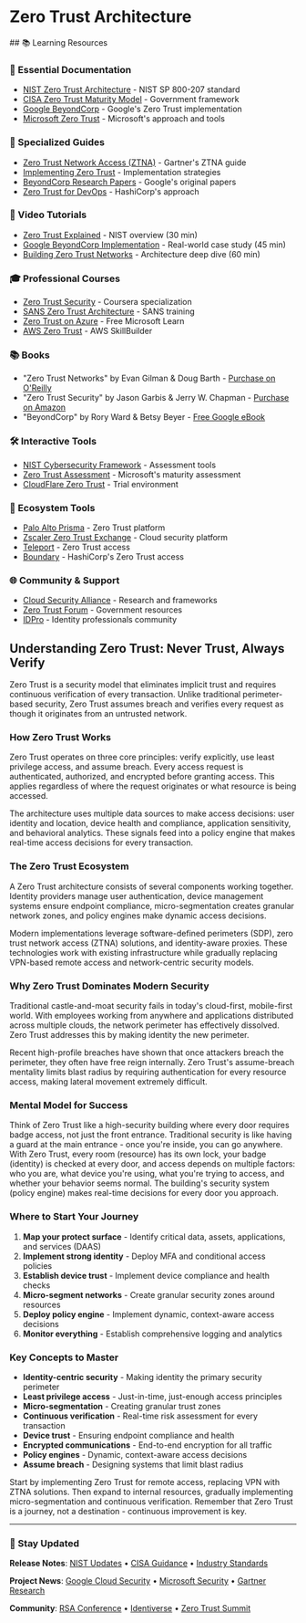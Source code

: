 # Zero Trust Architecture

<GitHubButtons />
## 📚 Learning Resources

### 📖 Essential Documentation
- [NIST Zero Trust Architecture](https://www.nist.gov/publications/zero-trust-architecture) - NIST SP 800-207 standard
- [CISA Zero Trust Maturity Model](https://www.cisa.gov/zero-trust-maturity-model) - Government framework
- [Google BeyondCorp](https://cloud.google.com/beyondcorp) - Google's Zero Trust implementation
- [Microsoft Zero Trust](https://www.microsoft.com/en-us/security/business/zero-trust) - Microsoft's approach and tools

### 📝 Specialized Guides
- [Zero Trust Network Access (ZTNA)](https://www.gartner.com/en/information-technology/glossary/zero-trust-network-access-ztna-) - Gartner's ZTNA guide
- [Implementing Zero Trust](https://www.paloaltonetworks.com/cyberpedia/what-is-a-zero-trust-architecture) - Implementation strategies
- [BeyondCorp Research Papers](https://research.google/pubs/?area=security-privacy-abuse&t=beyondcorp) - Google's original papers
- [Zero Trust for DevOps](https://www.hashicorp.com/solutions/zero-trust-security) - HashiCorp's approach

### 🎥 Video Tutorials
- [Zero Trust Explained](https://www.youtube.com/watch?v=eDVHe9F8RWc) - NIST overview (30 min)
- [Google BeyondCorp Implementation](https://www.youtube.com/watch?v=mG-138dp1r0) - Real-world case study (45 min)
- [Building Zero Trust Networks](https://www.youtube.com/watch?v=Q-JNHoDb7bY) - Architecture deep dive (60 min)

### 🎓 Professional Courses
- [Zero Trust Security](https://www.coursera.org/learn/zero-trust-security) - Coursera specialization
- [SANS Zero Trust Architecture](https://www.sans.org/cyber-security-courses/zero-trust-architecture/) - SANS training
- [Zero Trust on Azure](https://learn.microsoft.com/en-us/training/paths/zero-trust/) - Free Microsoft Learn
- [AWS Zero Trust](https://explore.skillbuilder.aws/learn/course/external/view/elearning/1387/architecting-for-zero-trust-on-aws) - AWS SkillBuilder

### 📚 Books
- "Zero Trust Networks" by Evan Gilman & Doug Barth - [Purchase on O'Reilly](https://www.oreilly.com/library/view/zero-trust-networks/9781491962183/)
- "Zero Trust Security" by Jason Garbis & Jerry W. Chapman - [Purchase on Amazon](https://www.amazon.com/dp/1119647126)
- "BeyondCorp" by Rory Ward & Betsy Beyer - [Free Google eBook](https://cloud.google.com/beyondcorp#white-papers)

### 🛠️ Interactive Tools
- [NIST Cybersecurity Framework](https://www.nist.gov/cyberframework) - Assessment tools
- [Zero Trust Assessment](https://www.microsoft.com/en-us/security/blog/zero-trust-assessment/) - Microsoft's maturity assessment
- [CloudFlare Zero Trust](https://www.cloudflare.com/zero-trust/products/) - Trial environment

### 🚀 Ecosystem Tools
- [Palo Alto Prisma](https://www.paloaltonetworks.com/prisma) - Zero Trust platform
- [Zscaler Zero Trust Exchange](https://www.zscaler.com/) - Cloud security platform
- [Teleport](https://goteleport.com/) - Zero Trust access
- [Boundary](https://www.hashicorp.com/products/boundary) - HashiCorp's Zero Trust access

### 🌐 Community & Support
- [Cloud Security Alliance](https://cloudsecurityalliance.org/research/topics/zero-trust/) - Research and frameworks
- [Zero Trust Forum](https://zerotrust.cyber.gov/) - Government resources
- [IDPro](https://idpro.org/) - Identity professionals community

## Understanding Zero Trust: Never Trust, Always Verify

Zero Trust is a security model that eliminates implicit trust and requires continuous verification of every transaction. Unlike traditional perimeter-based security, Zero Trust assumes breach and verifies every request as though it originates from an untrusted network.

### How Zero Trust Works
Zero Trust operates on three core principles: verify explicitly, use least privilege access, and assume breach. Every access request is authenticated, authorized, and encrypted before granting access. This applies regardless of where the request originates or what resource is being accessed.

The architecture uses multiple data sources to make access decisions: user identity and location, device health and compliance, application sensitivity, and behavioral analytics. These signals feed into a policy engine that makes real-time access decisions for every transaction.

### The Zero Trust Ecosystem
A Zero Trust architecture consists of several components working together. Identity providers manage user authentication, device management systems ensure endpoint compliance, micro-segmentation creates granular network zones, and policy engines make dynamic access decisions. 

Modern implementations leverage software-defined perimeters (SDP), zero trust network access (ZTNA) solutions, and identity-aware proxies. These technologies work with existing infrastructure while gradually replacing VPN-based remote access and network-centric security models.

### Why Zero Trust Dominates Modern Security
Traditional castle-and-moat security fails in today's cloud-first, mobile-first world. With employees working from anywhere and applications distributed across multiple clouds, the network perimeter has effectively dissolved. Zero Trust addresses this by making identity the new perimeter.

Recent high-profile breaches have shown that once attackers breach the perimeter, they often have free reign internally. Zero Trust's assume-breach mentality limits blast radius by requiring authentication for every resource access, making lateral movement extremely difficult.

### Mental Model for Success
Think of Zero Trust like a high-security building where every door requires badge access, not just the front entrance. Traditional security is like having a guard at the main entrance - once you're inside, you can go anywhere. With Zero Trust, every room (resource) has its own lock, your badge (identity) is checked at every door, and access depends on multiple factors: who you are, what device you're using, what you're trying to access, and whether your behavior seems normal. The building's security system (policy engine) makes real-time decisions for every door you approach.

### Where to Start Your Journey
1. **Map your protect surface** - Identify critical data, assets, applications, and services (DAAS)
2. **Implement strong identity** - Deploy MFA and conditional access policies
3. **Establish device trust** - Implement device compliance and health checks
4. **Micro-segment networks** - Create granular security zones around resources
5. **Deploy policy engine** - Implement dynamic, context-aware access decisions
6. **Monitor everything** - Establish comprehensive logging and analytics

### Key Concepts to Master
- **Identity-centric security** - Making identity the primary security perimeter
- **Least privilege access** - Just-in-time, just-enough access principles
- **Micro-segmentation** - Creating granular trust zones
- **Continuous verification** - Real-time risk assessment for every transaction
- **Device trust** - Ensuring endpoint compliance and health
- **Encrypted communications** - End-to-end encryption for all traffic
- **Policy engines** - Dynamic, context-aware access decisions
- **Assume breach** - Designing systems that limit blast radius

Start by implementing Zero Trust for remote access, replacing VPN with ZTNA solutions. Then expand to internal resources, gradually implementing micro-segmentation and continuous verification. Remember that Zero Trust is a journey, not a destination - continuous improvement is key.

---

### 📡 Stay Updated

**Release Notes**: [NIST Updates](https://www.nist.gov/topics/cybersecurity) • [CISA Guidance](https://www.cisa.gov/zero-trust-maturity-model) • [Industry Standards](https://cloudsecurityalliance.org/)

**Project News**: [Google Cloud Security](https://cloud.google.com/blog/products/identity-security) • [Microsoft Security](https://www.microsoft.com/security/blog/) • [Gartner Research](https://www.gartner.com/en/information-technology/glossary/zero-trust-network-access-ztna-)

**Community**: [RSA Conference](https://www.rsaconference.com/) • [Identiverse](https://identiverse.com/) • [Zero Trust Summit](https://zerotrustsummit.com/)